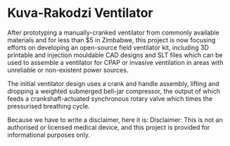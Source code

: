 # Kuva-Rakodzi Ventilator

After prototyping a manually-cranked ventilator from commonly available materials and for less than $5 in Zimbabwe, this project is now focusing efforts on developing an open-source field ventilator kit, including 3D printable and injection mouldable CAD designs and SLT files which can be used to assemble a ventilator for CPAP or invasive ventilation in areas with unreliable or non-existent power sources.

The initial ventilator design uses a crank and handle assembly, lifting and dropping a weighted submerged bell-jar compressor, the output of which feeds a crankshaft-actuated synchronous rotary valve which times the pressurised breathing cycle.

Because we have to write a disclaimer, here it is:
Disclaimer: This is not an authorised or licensed medical device, and this project is provided for informational purposes only.
